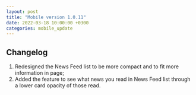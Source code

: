 ```yaml
---
layout: post
title: "Mobile version 1.0.11"
date: 2022-03-18 10:00:00 +0300
categories: mobile_update
---
```


Changelog
---
1. Redesigned the News Feed list to be more compact and to fit more information in page;
2. Added the feature to see what news you read in News Feed list through a lower card opacity of those read.
